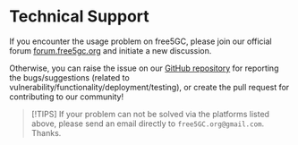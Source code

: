 <!-- Google tag (gtag.js) --> <script async src="https://www.googletagmanager.com/gtag/js?id=G-JETJ7TJ805"></script> <script> window.dataLayer = window.dataLayer || []; function gtag(){dataLayer.push(arguments);} gtag('js', new Date()); gtag('config', 'G-JETJ7TJ805'); </script>

# Technical Support

If you encounter the usage problem on free5GC, please join our official forum [forum.free5gc.org](https://forum.free5gc.org/) and initiate a new discussion.

Otherwise, you can raise the issue on our [GitHub repository](https://github.com/free5gc/free5gc) for reporting the bugs/suggestions (related to vulnerability/functionality/deployment/testing), or create the pull request for contributing to our community!

> [!TIPS]
> If your problem can not be solved via the platforms listed above, please send an email directly to `free5GC.org@gmail.com`.
> Thanks.
